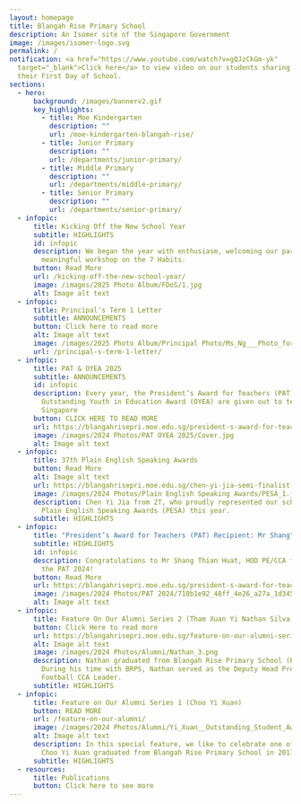 ```yaml
---
layout: homepage
title: Blangah Rise Primary School
description: An Isomer site of the Singapore Government
image: /images/isomer-logo.svg
permalink: /
notification: <a href="https://www.youtube.com/watch?v=gQJzCkGm-yk"
  target="_blank">Click here</a> to view video on our students sharing about
  their First Day of School.
sections:
  - hero:
      background: /images/bannerv2.gif
      key_highlights:
        - title: Moe Kindergarten
          description: ""
          url: /moe-kindergarten-blangah-rise/
        - title: Junior Primary
          description: ""
          url: /departments/junior-primary/
        - title: Middle Primary
          description: ""
          url: /departments/middle-primary/
        - title: Senior Primary
          description: ""
          url: /departments/senior-primary/
  - infopic:
      title: Kicking Off the New School Year
      subtitle: HIGHLIGHTS
      id: infopic
      description: We began the year with enthusiasm, welcoming our parents to a
        meaningful workshop on the 7 Habits.
      button: Read More
      url: /kicking-off-the-new-school-year/
      image: /images/2025 Photo Album/FDoS/1.jpg
      alt: Image alt text
  - infopic:
      title: Principal's Term 1 Letter
      subtitle: ANNOUNCEMENTS
      button: Click here to read more
      alt: Image alt text
      image: /images/2025 Photo Album/Principal Photo/Ms_Ng___Photo_for_Letter_.jpg
      url: /principal-s-term-1-letter/
  - infopic:
      title: PAT & OYEA 2025
      subtitle: ANNOUNCEMENTS
      id: infopic
      description: Every year, the President’s Award for Teachers (PAT) and the
        Outstanding Youth in Education Award (OYEA) are given out to teachers in
        Singapore
      button: CLICK HERE TO READ MORE
      url: https://blangahrisepri.moe.edu.sg/president-s-award-for-teachers-pat-2025-outstanding-youth-in-education-award-oyea-2025/
      image: /images/2024 Photos/PAT OYEA 2025/Cover.jpg
      alt: Image alt text
  - infopic:
      title: 37th Plain English Speaking Awards
      button: Read More
      alt: Image alt text
      url: https://blangahrisepri.moe.edu.sg/chen-yi-jia-semi-finalist-at-the-37th-plain-english-speaking-awards/
      image: /images/2024 Photos/Plain English Speaking Awards/PESA_1.jpg
      description: Chen Yi Jia from 2T, who proudly represented our school in the 37th
        Plain English Speaking Awards (PESA) this year.
      subtitle: HIGHLIGHTS
  - infopic:
      title: "President’s Award for Teachers (PAT) Recipient: Mr Shang"
      subtitle: HIGHLIGHTS
      id: infopic
      description: Congratulations to Mr Shang Thian Huat, HOD PE/CCA for receiving
        the PAT 2024!
      button: Read More
      url: https://blangahrisepri.moe.edu.sg/president-s-award-for-teachers-pat-recipient-mr-shang-thian-huat-hod-pe-cca/
      image: /images/2024 Photos/PAT 2024/710b1e92_48ff_4e26_a27a_1d3451047f74.jpg
      alt: Image alt text
  - infopic:
      title: Feature On Our Alumni Series 2 (Tham Xuan Yi Nathan Silva)
      button: Click Here to read more
      url: https://blangahrisepri.moe.edu.sg/feature-on-our-alumni-series-2-tham-xuan-yi-nathan-silva/
      alt: Image alt text
      image: /images/2024 Photos/Alumni/Nathan_3.png
      description: Nathan graduated from Blangah Rise Primary School (BRPS) in 2023.
        During his time with BRPS, Nathan served as the Deputy Head Prefect and
        Football CCA Leader.
      subtitle: HIGHLIGHTS
  - infopic:
      title: Feature on Our Alumni Series 1 (Choo Yi Xuan)
      button: READ MORE
      url: /feature-on-our-alumni/
      image: /images/2024 Photos/Alumni/Yi_Xuan__Outstanding_Student_Award_.jpg
      alt: Image alt text
      description: In this special feature, we like to celebrate one of our alumni.
        Choo Yi Xuan graduated from Blangah Rise Primary School in 2017.
      subtitle: HIGHLIGHTS
  - resources:
      title: Publications
      button: Click here to see more
---
```

